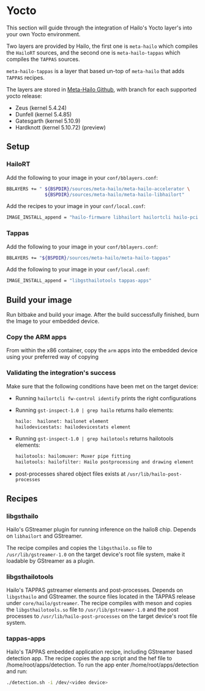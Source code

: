 # Yocto

This section will guide through the integration of Hailo's Yocto layer's into your own Yocto
environment.

Two layers are provided by Hailo, the first one is `meta-hailo` which compiles the `HailoRT` sources, and the second one is `meta-hailo-tappas` which compiles the `TAPPAS` sources.

`meta-hailo-tappas` is a layer that based un-top of `meta-hailo` that adds `TAPPAS` recipes.

The layers are stored in [Meta-Hailo Github](https://github.com/hailo-ai/meta-hailo.git), with branch for each supported yocto release:

- Zeus (kernel 5.4.24)
- Dunfell (kernel 5.4.85)
- Gatesgarth (kernel 5.10.9)
- Hardknott (kernel  5.10.72) (preview)

## Setup

### HailoRT

Add the following to your image in your `conf/bblayers.conf`:

```sh
BBLAYERS += " ${BSPDIR}/sources/meta-hailo/meta-hailo-accelerator \
              ${BSPDIR}/sources/meta-hailo/meta-hailo-libhailort"
```

Add the recipes to your image in your ``conf/local.conf``:

```sh
IMAGE_INSTALL_append = "hailo-firmware libhailort hailortcli hailo-pci libgsthailo"
```

### Tappas

Add the following to your image in your `conf/bblayers.conf`:

```sh
BBLAYERS += "${BSPDIR}/sources/meta-hailo/meta-hailo-tappas"
```

Add the following to your image in your `conf/local.conf`:

```sh
IMAGE_INSTALL_append = "libgsthailotools tappas-apps"
```

## Build your image

Run bitbake and build your image. After the build successfully finished, burn the Image to your embedded device.

### Copy the ARM apps

From within the x86 container, copy the `arm` apps into the embedded device using your preferred way of copying

### Validating the integration's success

Make sure that the following conditions have been met on the target device:

- Running `hailortcli fw-control identify` prints the right configurations

- Running `gst-inspect-1.0 | grep hailo` returns hailo elements:

  ```sh
  hailo:  hailonet: hailonet element
  hailodevicestats: hailodevicestats element
  ```

- Running `gst-inspect-1.0 | grep hailotools` returns hailotools elements:

  ```sh
  hailotools: hailomuxer: Muxer pipe fitting
  hailotools: hailofilter: Hailo postprocessing and drawing element
  ```

- post-processes shared object files exists at `/usr/lib/hailo-post-processes`

## Recipes

### libgsthailo

Hailo's GStreamer plugin for running inference on the hailo8 chip. Depends on `libhailort` and GStreamer.

The recipe compiles and copies the `libgsthailo.so` file to `/usr/lib/gstreamer-1.0` on the target device's
root file system, make it loadable by GStreamer as a plugin.

### libgsthailotools

Hailo's TAPPAS gstreamer elements and post-processes. Depends on `libgsthailo` and GStreamer.
the source files located in the TAPPAS release under `core/hailo/gstreamer`.
The recipe compiles with meson and copies the `libgsthailotools.so` file to `/usr/lib/gstreamer-1.0`
and the post processes to `/usr/lib/hailo-post-processes` on the target device's root file system.

### tappas-apps

Hailo's TAPPAS embedded application recipe, including GStreamer based detection app.
The recipe copies the app script and the hef file to /home/root/apps/detection.
To run the app enter /home/root/apps/detection and run:
```sh
./detection.sh -i /dev/<video device>
```